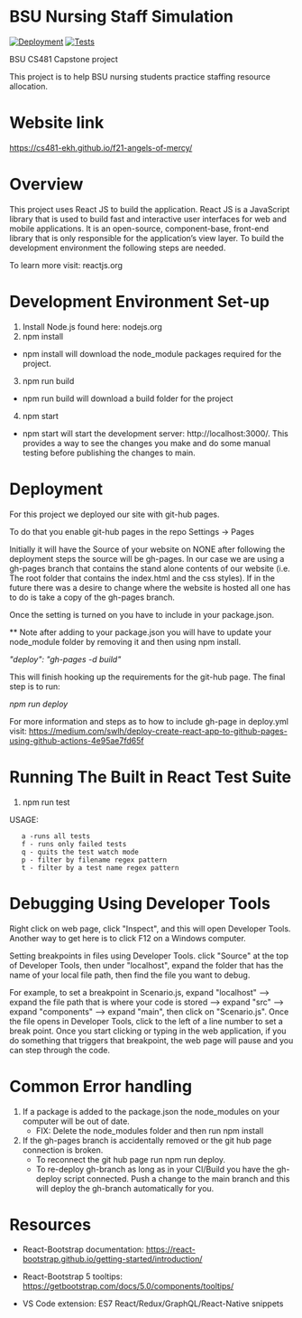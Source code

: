 # BSU Nursing Staff Simulation

[![Deployment](https://github.com/cs481-ekh/s22-hospsim/actions/workflows/deploy.yml/badge.svg)](https://github.com/cs481-ekh/f21-angels-of-mercy/actions/workflows/deploy.yml)
[![Tests](https://github.com/cs481-ekh/s22-hospsim/actions/workflows/test.yml/badge.svg)](https://github.com/cs481-ekh/f21-angels-of-mercy/actions/workflows/test.yml)

BSU CS481 Capstone project

This project is to help BSU nursing students practice staffing resource allocation.

# Website link

https://cs481-ekh.github.io/f21-angels-of-mercy/

# Overview

This project uses React JS to build the application. React JS is a JavaScript library that is used to build fast and interactive user interfaces for web and mobile applications. It is an open-source, component-base, front-end library that is only responsible for the application’s view layer. To build the development environment the following steps are needed.

To learn more visit: reactjs.org

# Development Environment Set-up

1. Install Node.js found here: nodejs.org
2. npm install

- npm install will download the node_module packages required for the project.

3. npm run build

- npm run build will download a build folder for the project

4. npm start

- npm start will start the development server: http://localhost:3000/. This provides a way to see the changes you make and do some manual testing before publishing the changes to main.

# Deployment

For this project we deployed our site with git-hub pages.

To do that you enable git-hub pages in the repo Settings -> Pages

Initially it will have the Source of your website on NONE after following the deployment steps the source will be gh-pages. In our case we are using a gh-pages branch that contains the stand alone contents of our website (i.e. The root folder that contains the index.html and the css styles). If in the future there was a desire to change where the website is hosted all one has to do is take a copy of the gh-pages branch.

Once the setting is turned on you have to include in your package.json.

\*\* Note after adding to your package.json you will have to update your node_module folder by removing it and then using npm install.

<i>"deploy": "gh-pages -d build"</i>

This will finish hooking up the requirements for the git-hub page.
The final step is to run:

<i> npm run deploy </i>

For more information and steps as to how to include gh-page in deploy.yml visit: https://medium.com/swlh/deploy-create-react-app-to-github-pages-using-github-actions-4e95ae7fd65f

# Running The Built in React Test Suite

1. npm run test

USAGE:

       a -runs all tests
       f - runs only failed tests
       q - quits the test watch mode
       p - filter by filename regex pattern
       t - filter by a test name regex pattern

# Debugging Using Developer Tools

Right click on web page, click "Inspect", and this will open Developer Tools. Another way to get here is to click F12 on a Windows computer.

Setting breakpoints in files using Developer Tools. click "Source" at the top of Developer Tools, then under "localhost", expand the folder that has the name of your local file path, then find the file you want to debug.

For example, to set a breakpoint in Scenario.js, expand "localhost" --> expand the file path that is where your code is stored --> expand "src" --> expand "components" --> expand "main", then click on "Scenario.js". Once the file opens in Developer Tools, click to the left of a line number to set a break point. Once you start clicking or typing in the web application, if you do something that triggers that breakpoint, the web page will pause and you can step through the code.

# Common Error handling

1. If a package is added to the package.json the node_modules on your computer will be out of date.
   - FIX: Delete the node_modules folder and then run npm install
2. If the gh-pages branch is accidentally removed or the git hub page connection is broken.
   - To reconnect the git hub page run npm run deploy.
   - To re-deploy gh-branch as long as in your CI/Build you have the gh-deploy script connected. Push a change to the main branch and this will deploy the gh-branch automatically for you.

# Resources

- React-Bootstrap documentation: https://react-bootstrap.github.io/getting-started/introduction/

- React-Bootstrap 5 tooltips: https://getbootstrap.com/docs/5.0/components/tooltips/

- VS Code extension: ES7 React/Redux/GraphQL/React-Native snippets
